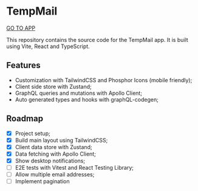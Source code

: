 # TempMail

[GO TO APP](https://tempmail.gm5.tech/)

This repository contains the source code for the TempMail app. It is built using Vite, React and TypeScript.

## Features

- Customization with TailwindCSS and Phosphor Icons (mobile friendly);
- Client side store with Zustand;
- GraphQL queries and mutations with Apollo Client;
- Auto generated types and hooks with graphQL-codegen;

## Roadmap

- [x] Project setup;
- [x] Build main layout using TailwindCSS;
- [x] Client data store with Zustand;
- [x] Data fetching with Apollo Client;
- [x] Show desktop notifications;
- [ ] E2E tests with Vitest and React Testing Library;
- [ ] Allow multiple email addresses;
- [ ] Implement pagination
